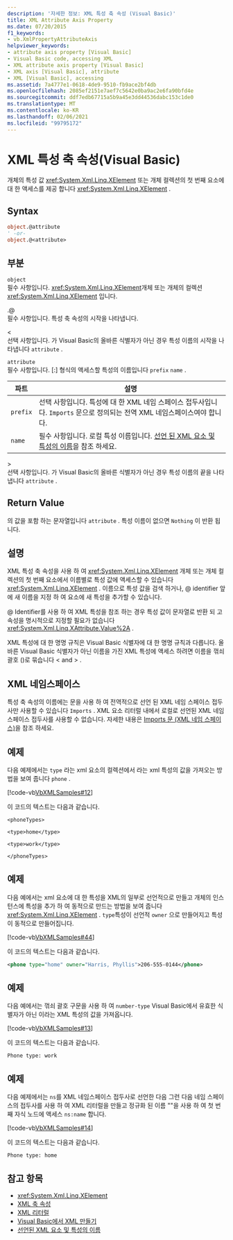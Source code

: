 ```yaml
---
description: '자세한 정보: XML 특성 축 속성 (Visual Basic)'
title: XML Attribute Axis Property
ms.date: 07/20/2015
f1_keywords:
- vb.XmlPropertyAttributeAxis
helpviewer_keywords:
- attribute axis property [Visual Basic]
- Visual Basic code, accessing XML
- XML attribute axis property [Visual Basic]
- XML axis [Visual Basic], attribute
- XML [Visual Basic], accessing
ms.assetid: 7a4777e1-0618-4de9-9510-fb9ace2bf4db
ms.openlocfilehash: 2085ef2151e7aef7c5642e0ba9ac2e6fa90bfd4e
ms.sourcegitcommit: ddf7edb67715a5b9a45e3dd44536dabc153c1de0
ms.translationtype: MT
ms.contentlocale: ko-KR
ms.lasthandoff: 02/06/2021
ms.locfileid: "99795172"
---
```

# <a name="xml-attribute-axis-property-visual-basic"></a>XML 특성 축 속성(Visual Basic)

개체의 특성 값 <xref:System.Xml.Linq.XElement> 또는 개체 컬렉션의 첫 번째 요소에 대 한 액세스를 제공 합니다 <xref:System.Xml.Linq.XElement> .  
  
## <a name="syntax"></a>Syntax  
  
```vb  
object.@attribute  
' -or-  
object.@<attribute>  
```  
  
## <a name="parts"></a>부분  

 `object`  
 필수 사항입니다. <xref:System.Xml.Linq.XElement>개체 또는 개체의 컬렉션 <xref:System.Xml.Linq.XElement> 입니다.  
  
 .@  
 필수 사항입니다. 특성 축 속성의 시작을 나타냅니다.  
  
 <  
 선택 사항입니다. 가 Visual Basic의 올바른 식별자가 아닌 경우 특성 이름의 시작을 나타냅니다 `attribute` .  
  
 `attribute`  
 필수 사항입니다. [:] 형식의 액세스할 특성의 이름입니다 `prefix` `name` .  
  
|파트|설명|  
|----------|-----------------|  
|`prefix`|선택 사항입니다. 특성에 대 한 XML 네임 스페이스 접두사입니다. `Imports` 문으로 정의되는 전역 XML 네임스페이스여야 합니다.|  
|`name`|필수 사항입니다. 로컬 특성 이름입니다. [선언 된 XML 요소 및 특성의 이름](../../programming-guide/language-features/xml/names-of-declared-xml-elements-and-attributes.md)을 참조 하세요.|  
  
 \>  
 선택 사항입니다. 가 Visual Basic의 올바른 식별자가 아닌 경우 특성 이름의 끝을 나타냅니다 `attribute` .  
  
## <a name="return-value"></a>Return Value  

 의 값을 포함 하는 문자열입니다 `attribute` . 특성 이름이 없으면 `Nothing` 이 반환 됩니다.  
  
## <a name="remarks"></a>설명  

 XML 특성 축 속성을 사용 하 여 <xref:System.Xml.Linq.XElement> 개체 또는 개체 컬렉션의 첫 번째 요소에서 이름별로 특성 값에 액세스할 수 있습니다 <xref:System.Xml.Linq.XElement> . 이름으로 특성 값을 검색 하거나, @ identifier 앞에 새 이름을 지정 하 여 요소에 새 특성을 추가할 수 있습니다.  
  
 @ Identifier를 사용 하 여 XML 특성을 참조 하는 경우 특성 값이 문자열로 반환 되 고 속성을 명시적으로 지정할 필요가 없습니다 <xref:System.Xml.Linq.XAttribute.Value%2A> .  
  
 XML 특성에 대 한 명명 규칙은 Visual Basic 식별자에 대 한 명명 규칙과 다릅니다. 올바른 Visual Basic 식별자가 아닌 이름을 가진 XML 특성에 액세스 하려면 이름을 꺾쇠 괄호 ()로 묶습니다 \< and > .  
  
## <a name="xml-namespaces"></a>XML 네임스페이스  

 특성 축 속성의 이름에는 문을 사용 하 여 전역적으로 선언 된 XML 네임 스페이스 접두사만 사용할 수 있습니다 `Imports` . XML 요소 리터럴 내에서 로컬로 선언된 XML 네임스페이스 접두사를 사용할 수 없습니다. 자세한 내용은 [Imports 문 (XML 네임 스페이스)](../statements/imports-statement-xml-namespace.md)을 참조 하세요.  
  
## <a name="example"></a>예제  

 다음 예제에서는 `type` 라는 xml 요소의 컬렉션에서 라는 xml 특성의 값을 가져오는 방법을 보여 줍니다 `phone` .  
  
 [!code-vb[VbXMLSamples#12](~/samples/snippets/visualbasic/VS_Snippets_VBCSharp/VbXMLSamples/VB/XMLSamples5.vb#12)]  
  
 이 코드의 텍스트는 다음과 같습니다.  
  
 `<phoneTypes>`  
  
 `<type>home</type>`  
  
 `<type>work</type>`  
  
 `</phoneTypes>`  
  
## <a name="example"></a>예제  

 다음 예에서는 xml 요소에 대 한 특성을 XML의 일부로 선언적으로 만들고 개체의 인스턴스에 특성을 추가 하 여 동적으로 만드는 방법을 보여 줍니다 <xref:System.Xml.Linq.XElement> . `type`특성이 선언적 `owner` 으로 만들어지고 특성이 동적으로 만들어집니다.  
  
 [!code-vb[VbXMLSamples#44](~/samples/snippets/visualbasic/VS_Snippets_VBCSharp/VbXMLSamples/VB/XMLSamples5.vb#44)]  
  
 이 코드의 텍스트는 다음과 같습니다.  
  
```xml  
<phone type="home" owner="Harris, Phyllis">206-555-0144</phone>  
```  
  
## <a name="example"></a>예제  

 다음 예에서는 꺾쇠 괄호 구문을 사용 하 여 `number-type` Visual Basic에서 유효한 식별자가 아닌 이라는 XML 특성의 값을 가져옵니다.  
  
 [!code-vb[VbXMLSamples#13](~/samples/snippets/visualbasic/VS_Snippets_VBCSharp/VbXMLSamples/VB/XMLSamples5.vb#13)]  
  
 이 코드의 텍스트는 다음과 같습니다.  
  
 `Phone type: work`  
  
## <a name="example"></a>예제  

 다음 예제에서는 `ns`를 XML 네임스페이스 접두사로 선언한 다음 그런 다음 네임 스페이스의 접두사를 사용 하 여 XML 리터럴을 만들고 정규화 된 이름 ""을 사용 하 여 첫 번째 자식 노드에 액세스 `ns:name` 합니다.  
  
 [!code-vb[VbXMLSamples#14](~/samples/snippets/visualbasic/VS_Snippets_VBCSharp/VbXMLSamples/VB/XMLSamples6.vb#14)]  
  
 이 코드의 텍스트는 다음과 같습니다.  
  
 `Phone type: home`  
  
## <a name="see-also"></a>참고 항목

- <xref:System.Xml.Linq.XElement>
- [XML 축 속성](index.md)
- [XML 리터럴](../xml-literals/index.md)
- [Visual Basic에서 XML 만들기](../../programming-guide/language-features/xml/creating-xml.md)
- [선언된 XML 요소 및 특성의 이름](../../programming-guide/language-features/xml/names-of-declared-xml-elements-and-attributes.md)

